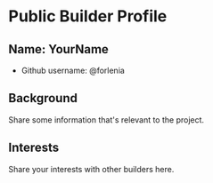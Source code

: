 # Public Builder Profile

## Name: YourName

- Github username: @forlenia

## Background

Share some information that's relevant to the project.

## Interests

Share your interests with other builders here.